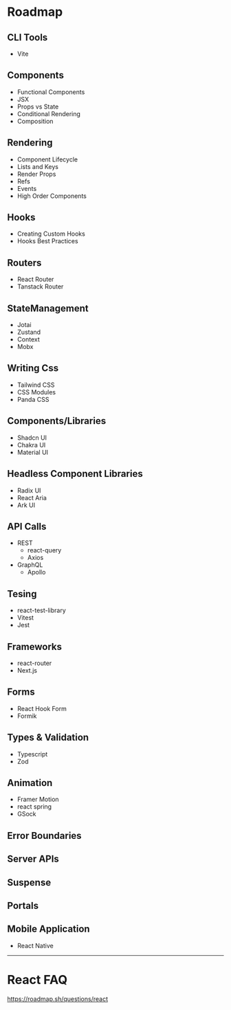 # Roadmap

## CLI Tools

- Vite

## Components

- Functional Components
- JSX
- Props vs State
- Conditional Rendering
- Composition

## Rendering

- Component Lifecycle
- Lists and Keys
- Render Props
- Refs
- Events
- High Order Components

## Hooks

- Creating Custom Hooks
- Hooks Best Practices

## Routers

- React Router
- Tanstack Router

## StateManagement

- Jotai
- Zustand
- Context
- Mobx

## Writing Css

- Tailwind CSS
- CSS Modules
- Panda CSS

## Components/Libraries

- Shadcn UI
- Chakra UI
- Material UI

## Headless Component Libraries

- Radix UI
- React Aria
- Ark UI

## API Calls

- REST
  - react-query
  - Axios
- GraphQL
  - Apollo

## Tesing

- react-test-library
- Vitest
- Jest

## Frameworks

- react-router
- Next.js

## Forms

- React Hook Form
- Formik

## Types & Validation

- Typescript
- Zod

## Animation

- Framer Motion
- react spring
- GSock

## Error Boundaries

## Server APIs

## Suspense

## Portals

## Mobile Application

- React Native

---

# React FAQ

https://roadmap.sh/questions/react
